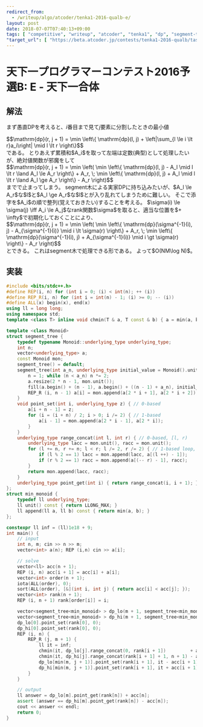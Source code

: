 ```yaml
---
redirect_from:
  - /writeup/algo/atcoder/tenka1-2016-qualb-e/
layout: post
date: 2018-07-07T07:40:13+09:00
tags: [ "competitive", "writeup", "atcoder", "tenka1", "dp", "segment-tree" ]
"target_url": [ "https://beta.atcoder.jp/contests/tenka1-2016-qualb/tasks/tenka1_2016_qualB_e" ]
---
```


# 天下一プログラマーコンテスト2016予選B: E - 天下一合体

## 解法

まず愚直DPを考えると、$i$番目まで見て$j$要素に分割したときの最小値
<div>$$\mathrm{dp}(r, j + 1) = \min \left\{ \mathrm{dp}(l, j) + \left|\sum_{l \le i \lt r}a_i\right| \mid l \lt r \right\}$$</div> である。
とりあえず累積和$A_i$を取って左端は定数(典型)として処理したいが、絶対値関数が邪魔をして
<div>$$\mathrm{dp}(r, j + 1) = \min \left( \min \left\{ \mathrm{dp}(l, j) - A_l \mid l \lt r \land A_l \le A_r \right\} + A_r, \; \min \left\{ \mathrm{dp}(l, j) + A_l \mid l \lt r \land A_l \ge A_r \right\} - A_r \right)$$</div> までで止まってしまう。
segment木による実家DPに持ち込みたいが、$A_l \le A_r$な$l$と$A_l \ge A_r$な$l$とが入り乱れてしまうために難しい。
そこで添字を$A_i$の順で整列(覚えておきたい)することを考える。
$\sigma(i) \le \sigma(j) \iff A_i \le A_j$なrank関数$\sigma$を取ると、適当な位置を$+ \infty$で初期化しておくことにより、
<div>$$\mathrm{dp}(r, j + 1) = \min \left( \min \left\{ \mathrm{dp}(\sigma^{-1}(i), j) - A_{\sigma^{-1}(i)} \mid i \lt \sigma(r) \right\} + A_r, \; \min \left\{ \mathrm{dp}(\sigma^{-1}(i), j) + A_{\sigma^{-1}(i)} \mid i \gt \sigma(r) \right\} - A_r \right)$$</div> とできる。
これはsegment木で処理できる形である。
よって$O(NM\log N)$。

## 実装

``` c++
#include <bits/stdc++.h>
#define REP(i, n) for (int i = 0; (i) < int(n); ++ (i))
#define REP_R(i, n) for (int i = int(n) - 1; (i) >= 0; -- (i))
#define ALL(x) begin(x), end(x)
using ll = long long;
using namespace std;
template <class T> inline void chmin(T & a, T const & b) { a = min(a, b); }

template <class Monoid>
struct segment_tree {
    typedef typename Monoid::underlying_type underlying_type;
    int n;
    vector<underlying_type> a;
    const Monoid mon;
    segment_tree() = default;
    segment_tree(int a_n, underlying_type initial_value = Monoid().unit(), Monoid const & a_mon = Monoid()) : mon(a_mon) {
        n = 1; while (n < a_n) n *= 2;
        a.resize(2 * n - 1, mon.unit());
        fill(a.begin() + (n - 1), a.begin() + ((n - 1) + a_n), initial_value); // set initial values
        REP_R (i, n - 1) a[i] = mon.append(a[2 * i + 1], a[2 * i + 2]); // propagate initial values
    }
    void point_set(int i, underlying_type z) { // 0-based
        a[i + n - 1] = z;
        for (i = (i + n) / 2; i > 0; i /= 2) { // 1-based
            a[i - 1] = mon.append(a[2 * i - 1], a[2 * i]);
        }
    }
    underlying_type range_concat(int l, int r) { // 0-based, [l, r)
        underlying_type lacc = mon.unit(), racc = mon.unit();
        for (l += n, r += n; l < r; l /= 2, r /= 2) { // 1-based loop, 2x faster than recursion
            if (l % 2 == 1) lacc = mon.append(lacc, a[(l ++) - 1]);
            if (r % 2 == 1) racc = mon.append(a[(-- r) - 1], racc);
        }
        return mon.append(lacc, racc);
    }
    underlying_type point_get(int i) { return range_concat(i, i + 1); }
};
struct min_monoid {
    typedef ll underlying_type;
    ll unit() const { return LLONG_MAX; }
    ll append(ll a, ll b) const { return min(a, b); }
};

constexpr ll inf = (ll)1e18 + 9;
int main() {
    // input
    int n, m; cin >> n >> m;
    vector<int> a(n); REP (i,n) cin >> a[i];

    // solve
    vector<ll> acc(n + 1);
    REP (i, n) acc[i + 1] = acc[i] + a[i];
    vector<int> order(n + 1);
    iota(ALL(order), 0);
    sort(ALL(order), [&](int i, int j) { return acc[i] < acc[j]; });
    vector<int> rank(n + 1);
    REP (i, n + 1) rank[order[i]] = i;

    vector<segment_tree<min_monoid> > dp_lo(m + 1, segment_tree<min_monoid>(n + 1, inf));
    vector<segment_tree<min_monoid> > dp_hi(m + 1, segment_tree<min_monoid>(n + 1, inf));
    dp_lo[0].point_set(rank[0], 0);
    dp_hi[0].point_set(rank[0], 0);
    REP (i, n) {
        REP_R (j, m + 1) {
            ll it = inf;
            chmin(it, dp_lo[j].range_concat(0, rank[i + 1])         + acc[i + 1]);
            chmin(it, dp_hi[j].range_concat(rank[i + 1] + 1, n + 1) - acc[i + 1]);
            dp_lo[min(m, j + 1)].point_set(rank[i + 1], it - acc[i + 1]);
            dp_hi[min(m, j + 1)].point_set(rank[i + 1], it + acc[i + 1]);
        }
    }

    // output
    ll answer = dp_lo[m].point_get(rank[n]) + acc[n];
    assert (answer == dp_hi[m].point_get(rank[n]) - acc[n]);
    cout << answer << endl;
    return 0;
}
```
